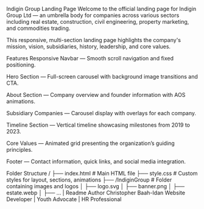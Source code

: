 Indigin Group Landing Page
Welcome to the official landing page for Indigin Group Ltd — an umbrella body for companies across various sectors including real estate, construction, civil engineering, property marketing, and commodities trading.

This responsive, multi-section landing page highlights the company's mission, vision, subsidiaries, history, leadership, and core values.

 Features
Responsive Navbar — Smooth scroll navigation and fixed positioning.

Hero Section — Full-screen carousel with background image transitions and CTA.

About Section — Company overview and founder information with AOS animations.

Subsidiary Companies — Carousel display with overlays for each company.

Timeline Section — Vertical timeline showcasing milestones from 2019 to 2023.

Core Values — Animated grid presenting the organization’s guiding principles.

Footer — Contact information, quick links, and social media integration.

Folder Structure
/
├── index.html             # Main HTML file
├── style.css              # Custom styles for layout, sections, animations
├── /IndiginGroup          # Folder containing images and logos
│   ├── logo.svg
│   ├── banner.png
│   ├── estate.webp
│   ├── ...
|   Readme
Author
Christopher Baah-Idan
Website Developer | Youth Advocate | HR Professional
